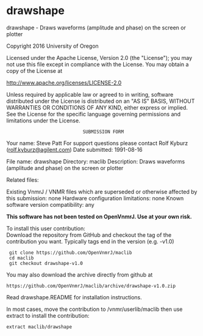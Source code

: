 # drawshape
 drawshape - Draws waveforms (amplitude and phase) on the screen or plotter

 Copyright 2016 University of Oregon

 Licensed under the Apache License, Version 2.0 (the "License");
 you may not use this file except in compliance with the License.
 You may obtain a copy of the License at

   http://www.apache.org/licenses/LICENSE-2.0

 Unless required by applicable law or agreed to in writing, software
 distributed under the License is distributed on an "AS IS" BASIS,
 WITHOUT WARRANTIES OR CONDITIONS OF ANY KIND, either express or implied.
 See the License for the specific language governing permissions and
 limitations under the License.

                                SUBMISSION FORM

Your name:              Steve Patt
                        For support questions please contact
                                Rolf Kyburz (rolf.kyburz@agilent.com)
Date submitted:         1991-08-16

File name:              drawshape
Directory:              maclib
Description:    Draws waveforms (amplitude and phase) on the screen or plotter

Related files:

Existing VnmrJ / VNMR files which are superseded or
otherwise affected by this submission:  none
Hardware configuration limitations:     none
Known software version compatibility:   any

**This software has not been tested on OpenVnmrJ. Use at your own risk.**

To install this user contribution:  
Download the repository from GitHub and checkout the tag of the contribution you want.
Typically tags end in the version (e.g. -v1.0)

     git clone https://github.com/OpenVnmrJ/maclib  
     cd maclib  
     git checkout drawshape-v1.0


You may also download the archive directly from github at

    https://github.com/OpenVnmrJ/maclib/archive/drawshape-v1.0.zip

Read drawshape.README for installation instructions.

In most cases, move the contribution to /vnmr/userlib/maclib 
then use extract to install the contribution:  

    extract maclib/drawshape